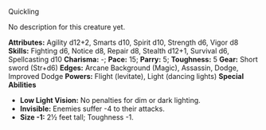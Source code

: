 Quickling

No description for this creature yet.

**Attributes:** Agility d12+2, Smarts d10, Spirit d10, Strength d6,
Vigor d8
**Skills:** Fighting d6, Notice d8, Repair d8, Stealth d12+1, Survival
d6, Spellcasting d10
**Charisma:** -; **Pace:** 15; **Parry:** 5; **Toughness:** 5
**Gear:** Short sword (Str+d6)
**Edges:** Arcane Background (Magic), Assassin, Dodge, Improved Dodge
**Powers:** Flight (levitate), Light (dancing lights)
**Special Abilities**
- **Low Light Vision:** No penalties for dim or dark lighting.
- **Invisible:** Enemies suffer -4 to their attacks.
- **Size -1:** 2½ feet tall; Toughness -1.

